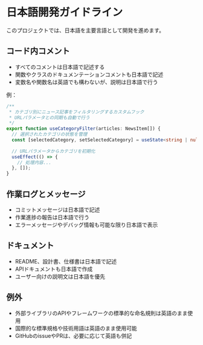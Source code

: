 # 日本語開発ガイドライン

このプロジェクトでは、日本語を主要言語として開発を進めます。

## コード内コメント
- すべてのコメントは日本語で記述する
- 関数やクラスのドキュメンテーションコメントも日本語で記述
- 変数名や関数名は英語でも構わないが、説明は日本語で行う

例：
```typescript
/**
 * カテゴリ別にニュース記事をフィルタリングするカスタムフック
 * URLパラメータとの同期も自動で行う
 */
export function useCategoryFilter(articles: NewsItem[]) {
  // 選択されたカテゴリの状態を管理
  const [selectedCategory, setSelectedCategory] = useState<string | null>(null);
  
  // URLパラメータからカテゴリを初期化
  useEffect(() => {
    // 処理内容...
  }, []);
}
```

## 作業ログとメッセージ
- コミットメッセージは日本語で記述
- 作業進捗の報告は日本語で行う
- エラーメッセージやデバッグ情報も可能な限り日本語で表示

## ドキュメント
- README、設計書、仕様書は日本語で記述
- APIドキュメントも日本語で作成
- ユーザー向けの説明文は日本語を優先

## 例外
- 外部ライブラリのAPIやフレームワークの標準的な命名規則は英語のまま使用
- 国際的な標準規格や技術用語は英語のまま使用可能
- GitHubのissueやPRは、必要に応じて英語も併記